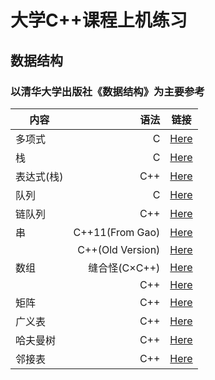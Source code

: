 # 大学C++课程上机练习
## 数据结构
### 以清华大学出版社《数据结构》为主要参考
| 内容        | 语法   |  链接  |
| --------   | -----:  | :----:  |
| 多项式      | C |   [Here](https://github.com/Jzjerry/Cpp-for-College/blob/master/数据结构/Polynomial.cpp)     |
| 栈        | C |   [Here](https://github.com/Jzjerry/Cpp-for-College/blob/master/数据结构/Stack.cpp)   |
| 表达式(栈)        | C++ |   [Here](https://github.com/Jzjerry/Cpp-for-College/blob/master/数据结构/Experssion.cpp)   |
| 队列        | C |  [Here](https://github.com/Jzjerry/Cpp-for-College/blob/master/数据结构/Queue.cpp)  |
| 链队列        | C++|  [Here](https://github.com/Jzjerry/Cpp-for-College/blob/master/数据结构/LinkedQueue.cpp)  |
| 串        | C++11(From Gao)|  [Here](https://github.com/Jzjerry/Cpp-for-College/blob/master/数据结构/HString.cpp)  |
|           | C++(Old Version)|  [Here](https://github.com/Jzjerry/Cpp-for-College/blob/master/History/HString(Old).cpp)  |
| 数组        |缝合怪(C×C++)|  [Here](https://github.com/Jzjerry/Cpp-for-College/blob/master/数据结构/Array.cpp)  |
|         |C++|  [Here](https://github.com/Jzjerry/Cpp-for-College/blob/master/数据结构/Array++.cpp)  |
| 矩阵        |C++|  [Here](https://github.com/Jzjerry/Cpp-for-College/blob/master/数据结构/Matrix.cpp)  |
| 广义表        |C++|  [Here](https://github.com/Jzjerry/Cpp-for-College/blob/master/数据结构/Lists.cpp)  |
| 哈夫曼树        |C++|  [Here](https://github.com/Jzjerry/Cpp-for-College/blob/master/数据结构/HuffmanTree.cpp)  |
| 邻接表        |C++|  [Here](https://github.com/Jzjerry/Cpp-for-College/blob/master/数据结构/AdjacencyList.cpp)  |
